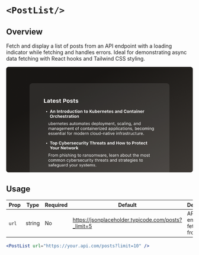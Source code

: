 # `<PostList/>`

## Overview

Fetch and display a list of posts from an API endpoint with a loading indicator while fetching and handles errors. Ideal for demonstrating async data fetching with React hooks and Tailwind CSS styling.

<img src="post-list.png" width="800" />

## Usage

| Prop | Type   | Required | Default                                                     | Description                     |
|------|--------|----------|-------------------------------------------------------------|---------------------------------|
| `url`  | string | No       | https://jsonplaceholder.typicode.com/posts?_limit=5    | API endpoint to fetch posts from |

```jsx
<PostList url="https://your.api.com/posts?limit=10" />
